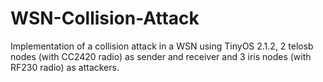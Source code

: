 # WSN-Collision-Attack
Implementation of a collision attack in a WSN using TinyOS 2.1.2, 2 telosb nodes (with CC2420 radio) as sender and receiver
and 3 iris nodes (with RF230 radio) as attackers. 
